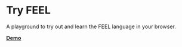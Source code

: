# Try FEEL

A playground to try out and learn the FEEL language in your browser.

__[Demo](https://nikku.github.io/tryfeel)__

